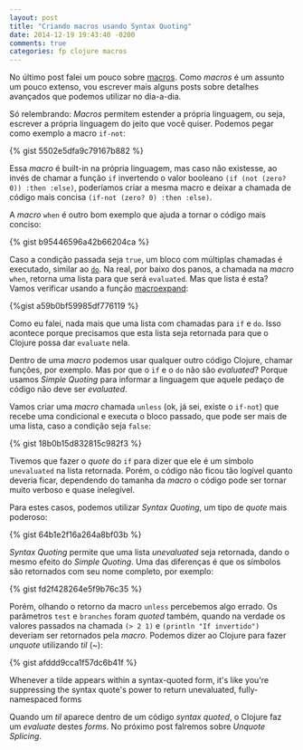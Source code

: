 ```yaml
---
layout: post
title: "Criando macros usando Syntax Quoting"
date: 2014-12-19 19:43:40 -0200
comments: true
categories: fp clojure macros
---
```


No último post falei um pouco sobre [macros](http://lucasas.github.io/blog/2014/12/10/pattern-matching-clojure-erlang). Como *macros* é um assunto um pouco extenso, vou escrever mais alguns posts sobre detalhes avançados que podemos utilizar no dia-a-dia. <!-- more -->

Só relembrando: *Macros* permitem estender a própria linguagem, ou seja, escrever a própria linguagem do jeito que você quiser. Podemos pegar como exemplo a macro `if-not`:

{% gist 5502e5dfa9c79167b882 %}

Essa *macro* é built-in na própria linguagem, mas caso não existesse, ao invés de chamar a função `if` invertendo o valor booleano `(if (not (zero? 0)) :then :else)`, poderíamos criar a mesma macro e deixar a chamada de código mais concisa `(if-not (zero? 0) :then :else)`.

A *macro* `when` é outro bom exemplo que ajuda a tornar o código mais conciso:

{% gist b95446596a42b66204ca %}

Caso a condição passada seja `true`, um bloco com múltiplas chamadas é executado, similar ao [`do`](https://clojuredocs.org/clojure.core/do). Na real, por baixo dos panos, a chamada na *macro* `when`, retorna uma lista para que será `evaluated`. Mas que lista é esta? Vamos verificar usando a função [macroexpand](https://clojuredocs.org/clojure.core/macroexpand):

{%gist a59b0bf59985df776119 %}

Como eu falei, nada mais que uma lista com chamadas para `if` e `do`. Isso acontece porque precisamos que esta lista seja retornada para que o Clojure possa dar `evaluate` nela.

Dentro de uma *macro* podemos usar qualquer outro código Clojure, chamar funções, por exemplo. Mas por que o `if` e o `do` não são *evaluated*? Porque usamos *Simple Quoting* para informar a linguagem que aquele pedaço de código não deve ser *evaluated*. 

Vamos criar uma *macro* chamada `unless` (ok, já sei, existe o `if-not`) que recebe uma condicional e executa o bloco passado, que pode ser mais de uma lista, caso a condição seja `false`:

{% gist 18b0b15d832815c982f3 %}

Tivemos que fazer o *quote* do `if` para dizer que ele é um símbolo `unevaluated` na lista retornada. Porém, o código não ficou tão logível quanto deveria ficar, dependendo do tamanha da *macro* o código pode ser tornar muito verboso e quase inelegível.

Para estes casos, podemos utilizar *Syntax Quoting*, um tipo de *quote* mais poderoso:

{% gist 64b1e2f16a264a8bf03b %}

*Syntax Quoting* permite que uma lista *unevaluated* seja retornada, dando o mesmo efeito do *Simple Quoting*. Uma das diferenças é que os símbolos são retornados com seu nome completo, por exemplo:

{% gist fd2f428264e5f9b76c35 %}

Porém, olhando o retorno da macro `unless` percebemos algo errado. Os parâmetros `test` e `branches` foram *quoted* também, quando na verdade os valores passados na chamada `(> 2 1)` e `(println "If invertido")` deveriam ser retornados pela *macro*. Podemos dizer ao Clojure para fazer *unquote* utilizando *til* (~):

{% gist afddd9cca1f57dc6b41f %}

Whenever a tilde appears within a syntax-quoted form, it's like you're suppressing the syntax quote's power to return unevaluated, fully-namespaced forms

Quando um *til* aparece dentro de um código *syntax quoted*, o Clojure faz um *evaluate* destes *forms*. No próximo post falremos sobre *Unquote Splicing*. 
